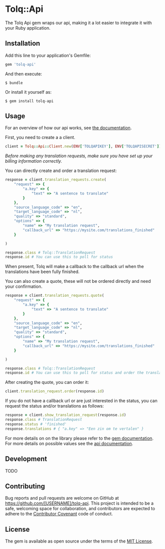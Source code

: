 # Tolq::Api

The Tolq Api gem wraps our api, making it a lot easier to integrate it with your Ruby application.

## Installation

Add this line to your application's Gemfile:

```ruby
gem 'tolq-api'
```

And then execute:

    $ bundle

Or install it yourself as:

    $ gem install tolq-api

## Usage

For an overview of how our api works, see [the documentation](http://docs.tolq.com/docs/api-getting-started).

First, you need to create a a client.

```ruby
client = Tolq::Api::Client.new(ENV['TOLQAPIKEY'], ENV['TOLQAPISECRET'])
```

_Before making any translation requests, make sure you have set up your billing information
correctly._


You can directly create and order a translation request:

```ruby
response = client.translation_requests.create(
    "request" => {
        "a.key" => {
            "text" => "A sentence to translate"
        }
    },
    "source_language_code" => "en",
    "target_language_code" => "nl",
    "quality" => "standard",
    "options" => {
        "name" => "My translation request",
        "callback_url" => "https://mysite.com/translations_finished"
    }

)

response.class # Tolq::TranslationRequest
response.id # You can use this to poll for status
```

When present, Tolq will make a callback to the callback url when the translations have been fully finished.

You can also create a quote, these will not be ordered directly and need your confirmation.

```ruby
response = client.translation_requests.quote(
    "request" => {
        "a.key" => {
            "text" => "A sentence to translate"
        }
    },
    "source_language_code" => "en",
    "target_language_code" => "nl",
    "quality" => "standard",
    "options" => {
        "name" => "My translation request",
        "callback_url" => "https://mysite.com/translations_finished"
    }

)

response.class # Tolq::TranslationRequest
response.id # You can use this to poll for status and order the translations
```

After creating the quote, you can order it:

```ruby
client.translation_request.order(response.id)
```

If you do not have a callback url or are just interested in the status, you can request the status and/or translations as follows:

```ruby
response = client.show_translation_request(response.id)
response.class # TranslationRequest
response.status # 'finished'
response.translations # { "a.key" => "Een zin om te vertalen" }
```

For more details on on the library please refer to the [gem documentation](TODO). For more details on possible values see the [api documentation](https://docs.tolq.com).

## Development

TODO

## Contributing

Bug reports and pull requests are welcome on GitHub at https://github.com/[USERNAME]/tolq-api. This project is intended to be a safe, welcoming space for collaboration, and contributors are expected to adhere to the [Contributor Covenant](http://contributor-covenant.org) code of conduct.


## License

The gem is available as open source under the terms of the [MIT License](http://opensource.org/licenses/MIT).

